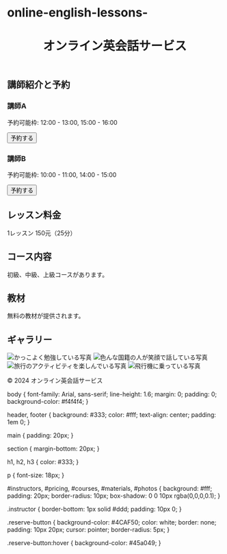# online-english-lessons-
<!DOCTYPE html>
<html lang="ja">
<head>
    <meta charset="UTF-8">
    <meta name="viewport" content="width=device-width, initial-scale=1.0">
    <title>オンライン英会話サービス</title>
    <link rel="stylesheet" href="styles.css">
</head>
<body>
    <header>
        <h1>オンライン英会話サービス</h1>
    </header>
    <main>
        <section id="instructors">
            <h2>講師紹介と予約</h2>
            <div class="instructor" data-name="講師A">
                <h3>講師A</h3>
                <p>予約可能枠: 12:00 - 13:00, 15:00 - 16:00</p>
                <button class="reserve-button">予約する</button>
            </div>
            <div class="instructor" data-name="講師B">
                <h3>講師B</h3>
                <p>予約可能枠: 10:00 - 11:00, 14:00 - 15:00</p>
                <button class="reserve-button">予約する</button>
            </div>
            <!-- 追加の講師情報も同様に記述 -->
        </section>
        <section id="pricing">
            <h2>レッスン料金</h2>
            <p>1レッスン 150元（25分）</p>
        </section>
        <section id="courses">
            <h2>コース内容</h2>
            <p>初級、中級、上級コースがあります。</p>
        </section>
        <section id="materials">
            <h2>教材</h2>
            <p>無料の教材が提供されます。</p>
        </section>
        <section id="photos">
            <h2>ギャラリー</h2>
            <img src="study.jpg" alt="かっこよく勉強している写真">
            <img src="smiling.jpg" alt="色んな国籍の人が笑顔で話している写真">
            <img src="travel.jpg" alt="旅行のアクティビティを楽しんでいる写真">
            <img src="plane.jpg" alt="飛行機に乗っている写真">
        </section>
    </main>
    <footer>
        <p>&copy; 2024 オンライン英会話サービス</p>
    </footer>
    <script src="scripts.js"></script>
</body>
</html>

body {
    font-family: Arial, sans-serif;
    line-height: 1.6;
    margin: 0;
    padding: 0;
    background-color: #f4f4f4;
}

header, footer {
    background: #333;
    color: #fff;
    text-align: center;
    padding: 1em 0;
}

main {
    padding: 20px;
}

section {
    margin-bottom: 20px;
}

h1, h2, h3 {
    color: #333;
}

p {
    font-size: 18px;
}

#instructors, #pricing, #courses, #materials, #photos {
    background: #fff;
    padding: 20px;
    border-radius: 10px;
    box-shadow: 0 0 10px rgba(0,0,0,0.1);
}

.instructor {
    border-bottom: 1px solid #ddd;
    padding: 10px 0;
}

.reserve-button {
    background-color: #4CAF50;
    color: white;
    border: none;
    padding: 10px 20px;
    cursor: pointer;
    border-radius: 5px;
}

.reserve-button:hover {
    background-color: #45a049;
}
